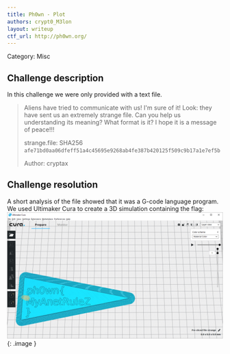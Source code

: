 ```yaml
---
title: Ph0wn - Plot
authors: crypt0_M3lon
layout: writeup
ctf_url: http://ph0wn.org/
---
```

Category: Misc

## Challenge description
In this challenge we were only provided with a text file.

> Aliens have tried to communicate with us! I'm sure of it! Look: they have sent us an extremely strange file. Can you help us understanding its meaning? What format is it? I hope it is a message of peace!!! 
>
> strange.file: SHA256 `afe71bd0aa06dfeff51a4c45695e9268ab4fe387b420125f509c9b17a1e7ef5b` 
>
> Author: cryptax

## Challenge resolution
A short analysis of the file showed that it was a G-code language program. We used Ultimaker Cura to create a 3D simulation containing the flag:
![](/assets/ph0wn-Plot.png){: .image }
